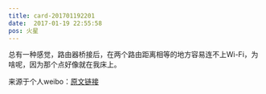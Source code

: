 ```yaml
---
title: card-201701192201
date:  2017-01-19 22:55:58
pos: 火星
---
```

总有一种感觉，路由器桥接后，在两个路由距离相等的地方容易连不上Wi-Fi，为啥呢，因为那个点好像就在我床上。 

来源于个人weibo：[原文链接](https://m.weibo.cn/status/ErAT9AFsQ?mblogid=ErAT9AFsQ)